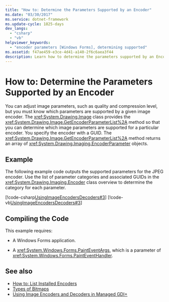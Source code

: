 ```yaml
---
title: "How to: Determine the Parameters Supported by an Encoder"
ms.date: "03/30/2017"
ms.service: dotnet-framework
ms.update-cycle: 1825-days
dev_langs:
  - "csharp"
  - "vb"
helpviewer_keywords:
  - "encoder parameters [Windows Forms], determining supported"
ms.assetid: f47ae459-e3ce-4d41-a140-2f6c6aea3f44
description: Learn how to determine the parameters supported by an Encoder using the GetEncoderParameterList method provided by the Image class.
---
```

# How to: Determine the Parameters Supported by an Encoder

You can adjust image parameters, such as quality and compression level, but you must know which parameters are supported by a given image encoder. The <xref:System.Drawing.Image> class provides the <xref:System.Drawing.Image.GetEncoderParameterList%2A> method so that you can determine which image parameters are supported for a particular encoder. You specify the encoder with a GUID. The <xref:System.Drawing.Image.GetEncoderParameterList%2A> method returns an array of <xref:System.Drawing.Imaging.EncoderParameter> objects.

## Example

The following example code outputs the supported parameters for the JPEG encoder. Use the list of parameter categories and associated GUIDs in the <xref:System.Drawing.Imaging.Encoder> class overview to determine the category for each parameter.

[!code-csharp[UsingImageEncodersDecoders#3](~/samples/snippets/csharp/VS_Snippets_Winforms/UsingImageEncodersDecoders/CS/Form1.cs#3)]
[!code-vb[UsingImageEncodersDecoders#3](~/samples/snippets/visualbasic/VS_Snippets_Winforms/UsingImageEncodersDecoders/VB/Form1.vb#3)]

## Compiling the Code

This example requires:

- A Windows Forms application.

- A <xref:System.Windows.Forms.PaintEventArgs>, which is a parameter of <xref:System.Windows.Forms.PaintEventHandler>.

## See also

- [How to: List Installed Encoders](how-to-list-installed-encoders.md)
- [Types of Bitmaps](types-of-bitmaps.md)
- [Using Image Encoders and Decoders in Managed GDI+](using-image-encoders-and-decoders-in-managed-gdi.md)
